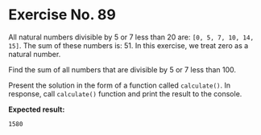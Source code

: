 # Exercise No. 89

All natural numbers divisible by 5 or 7 less than 20 are: `[0, 5, 7, 10, 14, 15]`. The sum of these numbers is: 51. In this exercise, we treat zero as a natural number.


Find the sum of all numbers that are divisible by 5 or 7 less than 100.


Present the solution in the form of a function called `calculate()`. In response, call `calculate()` function and print the result to the console.


**Expected result:**


    1580